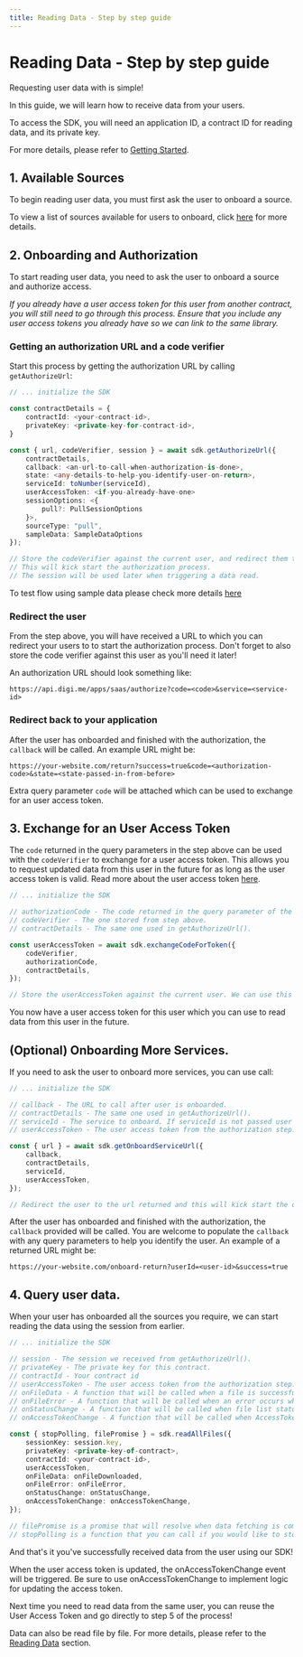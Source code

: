 ```yaml
---
title: Reading Data - Step by step guide
---
```


# Reading Data - Step by step guide

Requesting user data with is simple!

In this guide, we will learn how to receive data from your users.

To access the SDK, you will need an application ID, a contract ID for reading data, and its private key.

For more details, please refer to [Getting Started](getting-started.md).

## 1. Available Sources

To begin reading user data, you must first ask the user to onboard a source.

To view a list of sources available for users to onboard, click [here](../query/query-available-sources.md) for more details.

## 2. Onboarding and Authorization

To start reading user data, you need to ask the user to onboard a source and authorize access.

_If you already have a user access token for this user from another contract, you will still need to go through this process. Ensure that you include any user access tokens you already have so we can link to the same library._

### Getting an authorization URL and a code verifier

Start this process by getting the authorization URL by calling `getAuthorizeUrl`:

```typescript
// ... initialize the SDK

const contractDetails = {
    contractId: <your-contract-id>,
    privateKey: <private-key-for-contract-id>,
}

const { url, codeVerifier, session } = await sdk.getAuthorizeUrl({
    contractDetails,
    callback: <an-url-to-call-when-authorization-is-done>,
    state: <any-details-to-help-you-identify-user-on-return>,
    serviceId: toNumber(serviceId),
    userAccessToken: <if-you-already-have-one>
    sessionOptions: <{
        pull?: PullSessionOptions
    }>,
    sourceType: "pull",
    sampleData: SampleDataOptions
});

// Store the codeVerifier against the current user, and redirect them to the url returned.
// This will kick start the authorization process.
// The session will be used later when triggering a data read.
```

To test flow using sample data please check more details [here](../sample-datasets.md)

### Redirect the user

From the step above, you will have received a URL to which you can redirect your users to to start the authorization process.
Don't forget to also store the code verifier against this user as you'll need it later!

An authorization URL should look something like:

```
https://api.digi.me/apps/saas/authorize?code=<code>&service=<service-id>
```

### Redirect back to your application

After the user has onboarded and finished with the authorization, the `callback` will be called.
An example URL might be:

```
https://your-website.com/return?success=true&code=<authorization-code>&state=<state-passed-in-from-before>
```

Extra query parameter `code` will be attached which can be used to exchange for an user access token.

## 3. Exchange for an User Access Token

The `code` returned in the query parameters in the step above can be used with the `codeVerifier` to exchange for a user access token. This allows you to request updated data from this user in the future for as long as the user access token is valid. Read more about the user access token [here](../create-user/user-access-tokens.md).

```typescript
// ... initialize the SDK

// authorizationCode - The code returned in the query parameter of the returned URL.
// codeVerifier - The one stored from step above.
// contractDetails - The same one used in getAuthorizeUrl().

const userAccessToken = await sdk.exchangeCodeForToken({
    codeVerifier,
    authorizationCode,
    contractDetails,
});

// Store the userAccessToken against the current user. We can use this for future reads.
```

You now have a user access token for this user which you can use to read data from this user in the future.

## (Optional) Onboarding More Services.

If you need to ask the user to onboard more services, you can use call:

```typescript
// ... initialize the SDK

// callback - The URL to call after user is onboarded.
// contractDetails - The same one used in getAuthorizeUrl().
// serviceId - The service to onboard. If serviceId is not passed user will have option to choose service that will be added.
// userAccessToken - The user access token from the authorization step.

const { url } = await sdk.getOnboardServiceUrl({
    callback,
    contractDetails,
    serviceId,
    userAccessToken,
});

// Redirect the user to the url returned and this will kick start the onboarding process.
```

After the user has onboarded and finished with the authorization, the `callback` provided will be called. You are welcome to populate the `callback` with any query parameters to help you identify the user. An example of a returned URL might be:

```
https://your-website.com/onboard-return?userId=<user-id>&success=true
```

## 4. Query user data.

When your user has onboarded all the sources you require, we can start reading the data using the session from earlier.

```typescript
// ... initialize the SDK

// session - The session we received from getAuthorizeUrl().
// privateKey - The private key for this contract.
// contractId - Your contract id
// userAccessToken - The user access token from the authorization step.
// onFileData - A function that will be called when a file is successfully downloaded.
// onFileError - A function that will be called when an error occurs when downloading a file.
// onStatusChange - A function that will be called when file list status is changed.
// onAccessTokenChange - A function that will be called when AccessToken is changed.

const { stopPolling, filePromise } = sdk.readAllFiles({
    sessionKey: session.key,
    privateKey: <private-key-of-contract>,
    contractId: <your-contract-id>,
    userAccessToken,
    onFileData: onFileDownloaded,
    onFileError: onFileError,
    onStatusChange: onStatusChange,
    onAccessTokenChange: onAccessTokenChange,
});

// filePromise is a promise that will resolve when data fetching is complete.
// stopPolling is a function that you can call if you would like to stop the process when it's still running.
```

And that's it you've successfully received data from the user using our SDK!

When the user access token is updated, the onAccessTokenChange event will be triggered. Be sure to use onAccessTokenChange to implement logic for updating the access token.

Next time you need to read data from the same user, you can reuse the User Access Token and go directly to step 5 of the process!

Data can also be read file by file. For more details, please refer to the [Reading Data](../reading-data.md) section.
